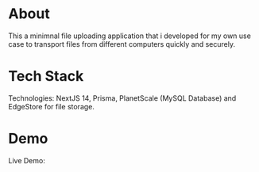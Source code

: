 # About

This a minimnal file uploading application that i developed for my own use case to transport files from different computers quickly and securely.

# Tech Stack
Technologies: NextJS 14, Prisma, PlanetScale (MySQL Database) and EdgeStore for file storage.

# Demo
Live Demo: 
